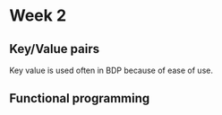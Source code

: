 # Week 2

## Key/Value pairs
Key value is used often in BDP because of ease of use.

## Functional programming 